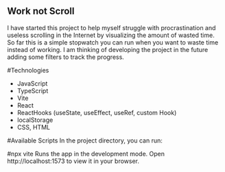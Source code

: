## Work not Scroll
I have started this project to help myself struggle with procrastination and useless scrolling in the Internet by visualizing the amount of wasted time.
So far this is a simple stopwatch you can run when you want to waste time instead of working.
I am thinking of developing the project in the future adding some filters to track the progress.

#Technologies
- JavaScript
- TypeScript
- Vite
- React
- ReactHooks (useState, useEffect, useRef, custom Hook)
- localStorage
- CSS, HTML

#Available Scripts
In the project directory, you can run:

#npx vite
Runs the app in the development mode. Open http://localhost:1573 to view it in your browser.